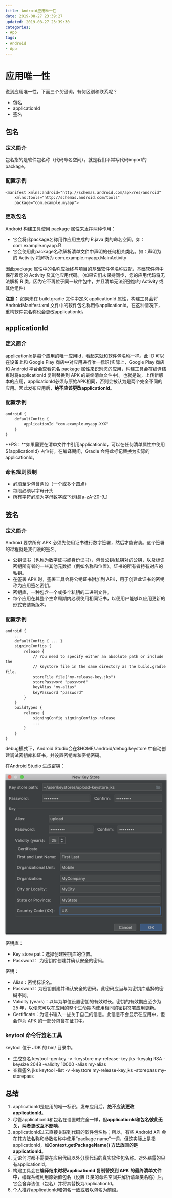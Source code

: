 ```yaml
---
title: Android应用唯一性
date: 2019-08-27 23:39:27
updated: 2019-08-27 23:39:30
categories:
- App
tags:
- Android
- App
---
```


# 应用唯一性

说到应用唯一性，下面三个关键词，有何区别和联系呢？

* 包名
* applicationId
* 签名

## 包名

### 定义简介

包名指的是软件包名称（代码命名空间）。就是我们平常写代码import的package。

### 配置示例

```包名
<manifest xmlns:android="http://schemas.android.com/apk/res/android"
    xmlns:tools="http://schemas.android.com/tools"
    package="com.example.myapp">
```

### 更改包名

Android 构建工具使用 package 属性来发挥两种作用：

* 它会将此package名称用作应用生成的 R.java 类的命名空间。如：com.example.myapp.R
* 它会使用此package名称解析清单文件中声明的任何相关类名。如：声明为 <activity android:name=".MainActivity"> 的 Activity 将解析为 com.example.myapp.MainActivity

因此package 属性中的名称应始终与项目的基础软件包名称匹配，基础软件包中保存着您的 Activity 及其他应用代码。（如果它们未保持同步，您的应用代码将无法解析 R 类，因为它不再位于同一软件包中，并且清单无法识别您的 Activity 或其他组件）

**注意：** 如果未在 build.gradle 文件中定义 applicationId 属性，构建工具会将 AndroidManifest.xml 文件中的软件包名称用作applicationId。在这种情况下，重构软件包名称也会更改applicationId。

## applicationId

### 定义简介

applicationId是每个应用的唯一应用Id，看起来就和软件包名称一样。此 ID 可以在设备上和 Google Play 商店中对应用进行唯一标识(实际上，Google Play 商店和 Android 平台会查看包名 package 属性来识别您的应用，构建工具会在编译结束时将applicationId 复制替换到 APK 的最终清单文件中)。也就是说，上传新版本的应用，applicationId必须与原始APK相同，否则会被认为是两个完全不同的应用。因此发布应用后，**绝不应该更改applicationId**。

### 配置示例

```applicationId
android {
    defaultConfig {
        applicationId "com.example.myapp.XXX"
    }
}
```

**PS：**如果需要在清单文件中引用applicationId，可以在任何清单属性中使用 ${applicationId} 占位符，在编译期间，Gradle 会将此标记替换为实际的applicationId。

### 命名规则限制

* 必须至少包含两段（一个或多个圆点）
* 每段必须以字母开头
* 所有字符必须为字母数字或下划线[a-zA-Z0-9_]

## 签名

### 定义简介

Android 要求所有 APK 必须先使用证书进行数字签署，然后才能安装。这个签署的过程就是我们说的签名。

* 公钥证书（也称为数字证书或身份证书），包含公钥/私钥对的公钥，以及标识密钥所有者的一些其他元数据（例如名称和位置）。证书的所有者持有对应的私钥。
* 在签署 APK 时，签署工具会将公钥证书附加到 APK，用于创建此证书的密钥称为应用签名密钥。
* 密钥库，一种包含一个或多个私钥的二进制文件。
* 每个应用在其整个生命周期内必须使用相同证书，以便用户能够以应用更新的形式安装新版本。

### 配置示例

```签名配置
android {
    ...
    defaultConfig { ... }
    signingConfigs {
        release {
            // You need to specify either an absolute path or include the
            // keystore file in the same directory as the build.gradle file.
            storeFile file("my-release-key.jks")
            storePassword "password"
            keyAlias "my-alias"
            keyPassword "password"
        }
    }
    buildTypes {
        release {
            signingConfig signingConfigs.release
            ...
        }
    }
}
```

debug模式下，Android Studio会在$HOME/.android/debug.keystore 中自动创建调试密钥库和证书，并设置密钥库和密钥密码。

在Android Studio 生成密钥：

<center>

![New Key Store](https://github.com/CodePoem/CodePoem.github.io/raw/hexo/source/assert/img/app/appuniqueness/keystore-example.png)

</center>

密钥库：

* Key store pat：选择创建密钥库的位置。
* Password： 为密钥库创建并确认安全的密码。

密钥：

* Alias：密钥标识名。
* Password：为密钥创建并确认安全的密码。此密码应当与为密钥库选择的密码不同。
* Validity (years)：以年为单位设置密钥的有效时长。密钥的有效期应至少为 25 年，以便您可以在应用的整个生命期内使用相同的密钥签署应用更新。
* Certificate：为证书输入一些关于自己的信息。此信息不会显示在应用中，但会作为 APK 的一部分包含在证书中。

### keytool 命令行签名工具

keytool 位于 JDK 的 bin/ 目录中。

* 生成签名 keytool -genkey -v -keystore my-release-key.jks -keyalg RSA -keysize 2048 -validity 10000 -alias my-alias
* 查看签名 jks keytool -list -v -keystore my-release-key.jks -storepass my-storepass

## 总结

1. applicationId是应用的唯一标识。发布应用后，**绝不应该更改applicationId**。
2. 尽管applicationId和包名在设置时完全一样，但**applicationId和包名彼此无关，两者更改互不影响**。
3. applicationId过去直接关联到代码的软件包名称；所以，有些 Android API 会在其方法名称和参数名称中使用“package name”一词，但这实际上是指applicationId，如**Context.getPackageName() 方法放回的是applicationId**。
4. 无论何时都不需要在应用代码以外分享代码的真实软件包名称。对外暴露的只有applicationId。
5. 构建工具会在**编译结束时将applicationId 复制替换到 APK 的最终清单文件中**，编译系统利用原始值包名（设置 R 类的命名空间并解析清单类名称）后，它会舍弃该值（包名）并将其替换为applicationId。
6. 个人推荐applicationId和包名一致或者以包名为前缀。
